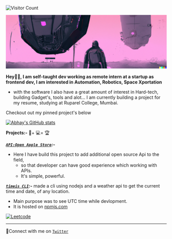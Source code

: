

![Visitor Count](https://profile-counter.glitch.me/theabhayprajapati/count.svg)

![created with dalle](./twitter%20header%20X%20Dalle.png "@createwithDalle")


**Hey👋🏻, I am self-taught dev working as remote intern at a startup as frontend dev, I am interested in Automation, Robotics, Space Xportation**

- with the software I also have a great amount of interest in Hard-tech, building Gadget's, tools and alot...
I am currently building a project for my resume, studying at Ruparel College, Mumbai.

Checkout out my pinned project's below

[![Abhay's GitHub stats](https://github-readme-stats.vercel.app/api?username=theabhayprajapati)](https://github.com/anuraghazra/github-readme-stats&show_icons=true)

**Projects:-** 🧠+ 💻= 🏆

***[`API:Open Apple Store`](https://oas.vercel.app/):-***

- Here I have build this project to add additional open source Api to the field,
  - so that developer can have good experience which working with APIs.
  - It's simple, powerful.

***[`timeis CLI`](https://npmjs.com/timeis/):-***
made a cli using nodejs and a weather api to get the current time and date, of any location.

- Main purpose was to see UTC time while devlopment.
- It is hosted on [npmjs.com](https://npmjs.com/timeis)

 [![Leetcode](https://img.shields.io/badge/Leetcode-597,440-orange)](https://leetcode.com/abhayprajapati/)

******

🤝Connect with me on [`Twitter`](https://www.twitter.com/AbhayPrajapati_)
